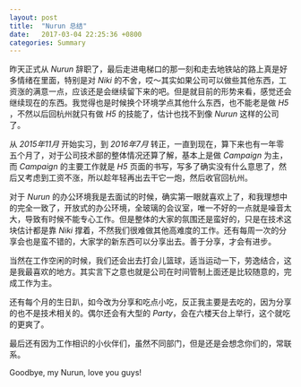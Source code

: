 ```yaml
---
layout: post
title:  "Nurun 总结"
date:   2017-03-04 22:25:36 +0800
categories: Summary
---
```


昨天正式从 *Nurun* 辞职了，最后走进电梯口的那一刻和走去地铁站的路上真是好多情绪在里面，特别是对 *Niki* 的不舍，哎～其实如果公司可以做些其他东西，工资涨的满意一点，应该还是会继续留下来的吧。但是就目前的形势来看，感觉还会继续现在的东西。我觉得也是时候换个环境学点其他什么东西，也不能老是做 *H5* ，不然以后回杭州就只有做 *H5* 的技能了，估计也找不到像 *Nurun* 这样的公司了。

从 *2015年11月* 开始实习，到 *2016年7月* 转正，一直到现在，算下来也有一年零五个月了，对于公司技术部的整体情况还算了解，基本上是做 *Campaign* 为主，而 *Campaign* 的主要工作就是 *H5* 页面的书写，写多了确实没有什么意思了，然后又考虑到工资不涨，所以趁年轻再出去干它一炮，然后收官回杭州。

对于 *Nurun* 的办公环境我是去面试的时候，确实第一眼就喜欢上了，和我理想中的完全一致了，开放式的办公环境，全玻璃的会议室，唯一不好的一点就是噪音太大，导致有时候不能专心工作。但是整体的大家的氛围还是蛮好的，只是在技术这块估计都是靠 *Niki* 撑着，不然我们很难做其他高难度的工作。还有每周一次的分享会也是蛮不错的，大家学的新东西可以分享出去。善于分享，才会有进步。

当然在工作空闲的时候，我们还会出去打会儿篮球，适当运动一下，劳逸结合，这是我最喜欢的地方。其实言下之意也就是公司在时间管制上面还是比较随意的，完成工作为主。

还有每个月的生日趴，如今改为分享和吃点小吃，反正我主要是去吃的，因为分享的也不是技术相关的。偶尔还会有大型的 *Party*，会在六楼天台上举行，这个就吃的更爽了。

最后还有因为工作相识的小伙伴们，虽然不同部门，但是还是会想念你们的，常联系。

Goodbye, my Nurun, love you guys!